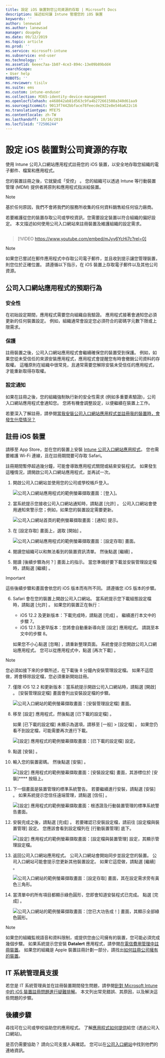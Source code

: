 ```yaml
---
title: 設定 iOS 裝置對您公司資源的存取 | Microsoft Docs
description: 描述如何讓 Intune 管理您的 iOS 裝置
keywords: ''
author: lenewsad
ms.author: lanewsad
manager: dougeby
ms.date: 09/12/2019
ms.topic: article
ms.prod: ''
ms.service: microsoft-intune
ms.subservice: end-user
ms.technology: ''
ms.assetid: 6eeec7aa-1b07-4ce3-894c-13e09b89bdd4
searchScope:
- User help
ROBOTS: ''
ms.reviewer: tisilv
ms.suite: ems
ms.custom: intune-enduser
ms.collection: M365-identity-device-management
ms.openlocfilehash: e468042ab81d563c9fa4b272661508a340d61aa9
ms.sourcegitcommit: 9013f7442bbface78feecde2922e8e546a622c16
ms.translationtype: MTE75
ms.contentlocale: zh-TW
ms.lasthandoff: 10/16/2019
ms.locfileid: "72506244"
---
```

# <a name="set-up-ios-device-access-to-your-company-resources"></a>設定 iOS 裝置對公司資源的存取  

使用 Intune 公司入口網站應用程式註冊您的 iOS 裝置，以安全地存取您組織的電子郵件、檔案和應用程式。

您的裝置註冊之後，它就變成「受控」  。 您的組織可以透過 Intune 等行動裝置管理 (MDM) 提供者將原則和應用程式指派給裝置。  

> [!NOTE]
> 基於任何原因，我們不會將我們的服務所收集的任何資料銷售給任何協力廠商。  

若要維護從您的裝置存取公司或學校資訊，您需要設定裝置以符合組織的偏好設定。 本文描述如何使用公司入口網站來註冊裝置及維護組織的設定需求。  
</br>
> [!VIDEO https://www.youtube.com/embed/mJyv6YcHi7c?rel=0]

> [!NOTE]
> 如果您已嘗試在郵件應用程式中存取公司電子郵件，並且收到提示讓您管理裝置，則您位於正確位置。 請遵循以下指示，在 iOS 裝置上存取電子郵件以及其他公司資源。  

## <a name="what-to-expect-from-the-company-portal-app"></a>公司入口網站應用程式的預期行為  

### <a name="security"></a>安全性  
在初始設定期間，應用程式需要您向組織自我驗證。 應用程式接著會通知您必須更新的任何裝置設定。 例如，組織通常會設定您必須符合的密碼字元數下限或上限需求。

### <a name="protection"></a>保護  
註冊裝置之後，公司入口網站應用程式會繼續確保您的裝置受到保護。 例如，如果您從未受信任的來源安裝應用程式，應用程式會提醒您有時會撤銷公司資料的存取權。 這種原則在組織中很常見，且通常需要您解除安裝未受信任的應用程式，才能重新取得存取權。  

### <a name="setting-notifications"></a>設定通知  
如果在註冊之後，您的組織強制執行新的安全性需求 (例如多重要素驗證)，公司入口網站應用程式會通知您。 您將有機會調整設定，以便繼續在裝置上工作。  

若要深入了解註冊，請參閱[當我安裝公司入口網站應用程式並註冊我的裝置時，會發生什麼情況？](https://docs.microsoft.com//intune-user-help/what-happens-if-you-install-the-company-portal-app-and-enroll-your-device-in-intune-ios)  

## <a name="enroll-your-ios-device"></a>註冊 iOS 裝置  

請移至 App Store，並在您的裝置上安裝 [Intune 公司入口網站應用程式](install-and-sign-in-to-the-intune-company-portal-app-ios.md)。 您也需要維護 Wi-Fi 連線，且在註冊期間要可存取 Safari。 

註冊期間暫停超過幾分鐘，可能會導致應用程式關閉或結束安裝程式。 如果發生這種情況，請開啟公司入口網站應用程式，並再試一次。  

1. 開啟公司入口網站並使用您的公司或學校帳戶登入。 

    ![公司入口網站應用程式的範例螢幕擷取畫面：[登入]。](./media/ios-01-cp-enroll-1904.PNG)  

2. 當系統提示您接收公司入口網站通知時，請點選 [允許]  。 公司入口網站會使用通知來警示您；例如，如果您的裝置設定需要更新。 

    ![公司入口網站首頁的範例螢幕擷取畫面：[通知] 提示。](./media/ios-02-cp-enroll-1904.PNG)  

3. 在 [設定存取]  畫面上，選取 [開始]  。  

     ![公司入口網站應用程式的範例螢幕擷取畫面：[設定存取] 畫面。](./media/ios-03-cp-enroll-1904.PNG)  

4. 閱讀您組織可以和無法看到的裝置資訊清單。 然後點選 [繼續]  。  

5. 閱讀 [後續步驟為何？]  畫面上的指示。 當您準備好要下載並安裝管理設定檔時，請點選 [繼續]  。  

 > [!IMPORTANT]
> 這些後續步驟和畫面會依您的 iOS 版本而有所不同。 請遵循您 iOS 版本的步驟。 

6. Safari 會在您的裝置上開啟公司入口網站。 當系統提示您下載組態設定檔時，請點選 [允許]  。 如果您的裝置正在執行：  
    * iOS 12.2 及更新版本：下載完成時，請點選 [完成]  。 繼續進行本文中的步驟 7。
    * iOS 12.1 及更早版本：您將會自動重新導向至 [設定] 應用程式。 請跳至本文中的步驟 8。  
 
    如果您不小心點選 [忽略]  ，請重新整理頁面。 系統會提示您開啟公司入口網站應用程式。 您可以從應用程式中，點選 [再次下載]  。

  > [!NOTE]
  > 您必須如接下來的步驟所述，在下載後 8 分鐘內安裝管理設定檔。 如果不這麼做，將會移除設定檔，您必須重新開始註冊。  

7. 僅限 iOS 12.2 和更新版本：當系統提示開啟公司入口網站時，請點選 [開啟]  。 [安裝管理設定檔]  畫面會列出安裝設定檔的步驟。

    ![公司入口網站的範例螢幕擷取畫面：[安裝管理設定檔] 畫面。](./media/ios-07-cp-enroll-1904.PNG)  

8. 移至 [設定] 應用程式，然後點選 [已下載的設定檔]  。  

    如果 [已下載的設定檔]  未顯示為選項，請移至 [一般]   > [設定檔]  。 如果您仍看不到設定檔，可能需要再次進行下載。  

    ![[設定] 應用程式的範例螢幕擷取畫面：[已下載的設定檔] 設定。](./media/ios-1904-settings-badge.PNG)  

9. 點選 [安裝]  。  
    
10. 輸入您的裝置密碼。 然後點選 [安裝]  。    

    ![[設定] 應用程式的範例螢幕擷取畫面：[安裝設定檔] 畫面，其游標位於 [安裝]**** 按鈕上。](./media/ios-10-cp-enroll-1904.PNG)  


11. 下一個畫面是裝置管理的標準系統警告。 若要繼續進行安裝，請點選 [安裝]  。 如果系統提示您信任遠端管理，請點選 [信任]  。  

    ![[設定] 應用程式的範例螢幕擷取畫面：根憑證及行動裝置管理的標準系統警告畫面。](./media/ios-11-cp-enroll-1904.PNG)  

12. 安裝完成之後，請點選 [完成]  。 若要確認已安裝設定檔，請前往 [設定檔與裝置管理]  設定。 您應該會看到設定檔列在 [行動裝置管理]  底下。   

    ![[設定] 應用程式的範例螢幕擷取畫面：[設定檔與裝置管理] 設定，其顯示管理設定檔。](./media/ios-12-cp-enroll-1904.PNG)  

13. 返回公司入口網站應用程式。 公司入口網站會開始同步並設定您的裝置。 公司入口網站可能會提示您更新其他裝置設定。 如果它這麼做，請點選 [繼續]  。  

    ![公司入口網站的範例螢幕擷取畫面：[設定存取] 畫面，其在設定需求旁有黃色三角形。](./media/ios-13-cp-enroll-1904.PNG)  

14. 當清單中的所有項目都顯示綠色圓形，您即會知道安裝程式已完成。 點選 [完成]  。   
    
    ![公司入口網站的範例螢幕擷取畫面：[您已大功告成！] 畫面，其顯示全部綠色圓形。](./media/ios-14-cp-enroll-1904.PNG)  

> [!Note]
> 如果您的組織監視語音和資料限制，或提供您由公司擁有的裝置，您可能必須完成幾個步驟。 如果系統提示您安裝 **Datalert** 應用程式，請參閱[在電信費用管理中註冊裝置](enroll-your-device-with-telecom-expense-management-ios.md)。 如果您的組織是 Apple 裝置註冊計劃一部分，請找出[如何註冊公司擁有的裝置](enroll-your-device-dep-ios.md)。  

## <a name="it-administrator-support"></a>IT 系統管理員支援  
若您是 IT 系統管理員並在註冊裝置期間發生問題，請參閱[針對 Microsoft Intune 中的 iOS 裝置註冊問題進行疑難排解](https://support.microsoft.com/en-us/help/4039809)。 本文列出常見錯誤、其原因，以及解決這些問題的步驟。  

## <a name="next-steps"></a>後續步驟  
尋找可在公司或學校協助您的應用程式。 了解[應用程式如何提供](use-managed-apps-on-your-device-ios.md)給您 (透過公司入口網站)。  

是否仍需要協助？ 請向公司支援人員確認。 您可以在[公司入口網站](https://go.microsoft.com/fwlink/?linkid=2010980)中找到他們的連絡資訊。  
